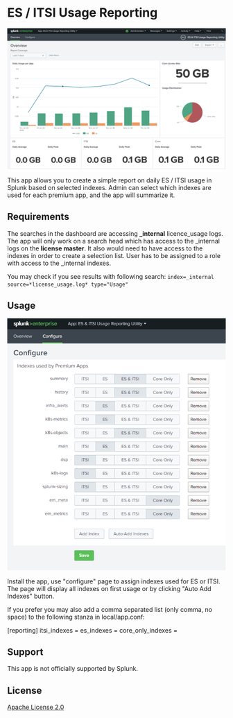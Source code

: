 # ES / ITSI Usage Reporting

![ES / ITSI Usage Reporting](overview.png)

This app allows you to create a simple report on daily ES / ITSI usage in Splunk based on selected indexes. Admin can select which indexes are used for each premium app, and the app will summarize it.

## Requirements
The searches in the dashboard are accessing **_internal** licence_usage logs. The app will only work on a search head which has access to the _internal logs on the **license master**. It also would need to have access to the indexes in order to create a selection list. User has to be assigned to a role with access to the _internal indexes. 


You may check if you see results with following search: 
    `index=_internal source=*license_usage.log* type="Usage"`


## Usage

![Configuration](configure.png)

Install the app, use "configure" page to assign indexes used for ES or ITSI. The page will display all indexes on first usage or by clicking "Auto Add Indexes" button. 

If you prefer you may also add a comma separated list (only comma, no space) to the following stanza in local/app.conf:

[reporting]
itsi_indexes = 
es_indexes = 
core_only_indexes = 

## Support

This app is not officially supported by Splunk.

## License

[Apache License 2.0](LICENSE.md)
